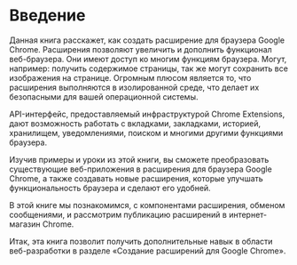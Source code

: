 # Введение

Данная книга расскажет, как создать расширение для браузера Google Chrome. Расширения позволяют увеличить и дополнить функционал веб-браузера. Они имеют доступ ко многим функциям браузера. Могут, например: получить содержимое страницы, так же могут сохранить все изображения на странице. Огромным плюсом является то, что расширения выполняются в изолированной среде, что делает их безопасными для вашей операционной системы.

API-интерфейс, предоставляемый инфраструктурой Chrome Extensions, дают возможность работать с вкладками, закладками, историей, хранилищем, уведомлениями, поиском и многими другими функциями браузера.

Изучив примеры и уроки из этой книги, вы сможете преобразовать существующие веб-приложения в расширения для браузера Google Chrome, а также создавать новые расширения, которые улучшать функциональность браузера и сделают его удобней.

В этой книге мы познакомимся, с компонентами расширения, обменом сообщениями, и рассмотрим публикацию расширений в интернет-магазин Chrome.

Итак, эта книга позволит получить дополнительные навык в области веб-разработки в разделе «Создание расширений для Google Chrome».

